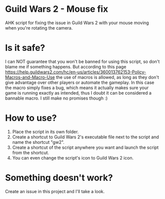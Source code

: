 # Guild Wars 2 - Mouse fix
AHK script for fixing the issue in Guild Wars 2 with your mouse moving when you're rotating the camera.

# Is it safe?
I can NOT guarantee that you won't be banned for using this script, so don't blame me if something happens.
But according to this page https://help.guildwars2.com/hc/en-us/articles/360013762153-Policy-Macros-and-Macro-Use the use of macros is allowed,
as long as they don't give advantage over other players or automate the gameplay. In this case the macro simply fixes a bug,
which means it actually makes sure your game is running exactly as intended, thus I doubt it can be considered a bannable macro.
I still make no promises though :)

# How to use?
1. Place the script in its own folder.
2. Create a shortcut to Guild Wars 2's executable file next to the script and name the shortcut "gw2".
3. Create a shortcut of the script anywhere you want and launch the script from the shortcut.
4. You can even change the script's icon to Guild Wars 2 icon.

# Something doesn't work?
Create an issue in this project and I'll take a look.

